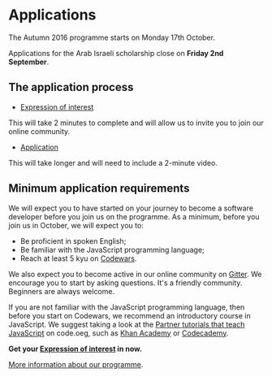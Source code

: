 # Applications

The Autumn 2016 programme starts on Monday 17th October. 

Applications for the Arab Israeli scholarship close on **Friday 2nd September**.

## The application process

+ [Expression of interest](interest.html)

This will take 2 minutes to complete and will allow us to invite you to join our online community.

+ [Application](apply.html)

This will take longer and will need to include a 2-minute video.

## Minimum application requirements

We will expect you to have started on your journey to become a software developer before you join us on the programme. As a minimum, before you join us in October, we will expect you to:

+ Be proficient in spoken English;
+ Be familiar with the JavaScript programming language;
+ Reach at least 5 kyu on [Codewars](http://www.codewars.com/?language=javascript).

We also expect you to become active in our online community on [Gitter](https://gitter.im/codingforeveryone). We encourage you to start by asking questions. It's a friendly community. Beginners are always welcome.  

If you are not familiar with the JavaScript programming language, then before you start on Codewars, we recommend an introductory course in JavaScript. We suggest taking a look at the [Partner tutorials that teach JavaScript](https://code.org/learn) on code.oeg, such as [Khan Academy](https://www.khanacademy.org/computing/hour-of-code/hour-of-drawing-code/v/welcome-hour-of-code) or [Codecademy](https://www.codecademy.com/hour-of-code).

**Get your [Expression of interest](interest.html) in now.**

[More information about our programme](/academy/).

